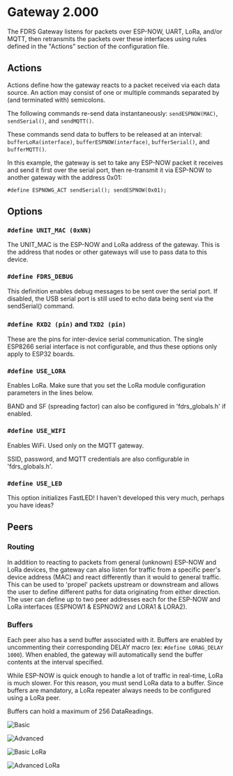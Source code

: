 # Gateway 2.000
The FDRS Gateway listens for packets over ESP-NOW, UART, LoRa, and/or MQTT, then retransmits the packets over these interfaces using rules defined in the "Actions" section of the configuration file.

## Actions
Actions define how the gateway reacts to a packet received via each data source. An action may consist of one or multiple commands separated by (and terminated with) semicolons.

The following commands re-send data instantaneously: ```sendESPNOW(MAC)```, ```sendSerial()```, and ```sendMQTT()```.

These commands send data to buffers to be released at an interval: ```bufferLoRa(interface)```, ```bufferESPNOW(interface)```, ```bufferSerial()```, and ```bufferMQTT()```.

In this example, the gateway is set to take any ESP-NOW packet it receives and send it first over the serial port, then re-transmit it via ESP-NOW to another gateway with the address 0x01:
```
#define ESPNOWG_ACT sendSerial(); sendESPNOW(0x01);
```

## Options
### ```#define UNIT_MAC (0xNN)```
The UNIT_MAC is the ESP-NOW and LoRa address of the gateway. This is the address that nodes or other gateways will use to pass data to this device.
### ```#define FDRS_DEBUG```
This definition enables debug messages to be sent over the serial port. If disabled, the USB serial port is still used to echo data being sent via the sendSerial() command.
### ```#define RXD2 (pin)``` and ```TXD2 (pin)```
These are the pins for inter-device serial communication. The single ESP8266 serial interface is not configurable, and thus these options only apply to ESP32 boards. 
### ```#define USE_LORA```
Enables LoRa. Make sure that you set the LoRa module configuration parameters in the lines below.

BAND and SF (spreading factor) can also be configured in 'fdrs_globals.h' if enabled.
### ```#define USE_WIFI```
Enables WiFi. Used only on the MQTT gateway.

SSID, password, and MQTT credentials are also configurable in 'fdrs_globals.h'.
### ```#define USE_LED```
This option initializes FastLED! I haven't developed this very much, perhaps you have ideas?

## Peers
### Routing
In addition to reacting to packets from general (unknown) ESP-NOW and LoRa devices, the gateway can also listen for traffic from a specific peer's device address (MAC) and react differently than it would to general traffic. This can be used to 'propel' packets upstream or downstream and allows the user to define different paths for data originating from either direction. The user can define up to two peer addresses each for the ESP-NOW and LoRa interfaces (ESPNOW1 & ESPNOW2 and LORA1 & LORA2).
### Buffers
Each peer also has a send buffer associated with it. Buffers are enabled by uncommenting their corresponding DELAY macro (ex: ```#define LORAG_DELAY 1000```). When enabled, the gateway will automatically send the buffer contents at the interval specified. 

While ESP-NOW is quick enough to handle a lot of traffic in real-time, LoRa is much slower. For this reason, you must send LoRa data to a buffer. Since buffers are mandatory, a LoRa repeater always needs to be configured using a LoRa peer.

Buffers can hold a maximum of 256 DataReadings. 





![Basic](/FDRS_Gateway/Basic_Setup.png)

![Advanced](/FDRS_Gateway/Advanced_Setup.png)

![Basic LoRa](/FDRS_Gateway/Basic_LoRa_Setup.png)

![Advanced LoRa](/FDRS_Gateway/Advanced_Setup_LoRa.png)
